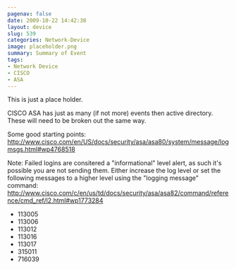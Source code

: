 ```yaml
---
pagenav: false
date: 2009-10-22 14:42:38
layout: device
slug: 539
categories: Network-Device
image: placeholder.png
summary: Summary of Event
tags:
- Network Device
- CISCO
- ASA
---
```


This is just a place holder. 

CISCO ASA has just as many (if not more) events then active directory. These will need to be broken out the same way.

Some good starting points: http://www.cisco.com/en/US/docs/security/asa/asa80/system/message/logmsgs.html#wp4768518

Note: Failed logins are consitered a "informational" level alert, as such it's possible you are not sending them. Either increase the log level or set the following messages to a higher level using the "logging message" command: http://www.cisco.com/c/en/us/td/docs/security/asa/asa82/command/reference/cmd_ref/l2.html#wp1773284

- 113005
- 113006
- 113012
- 113016
- 113017
- 315011
- 716039


